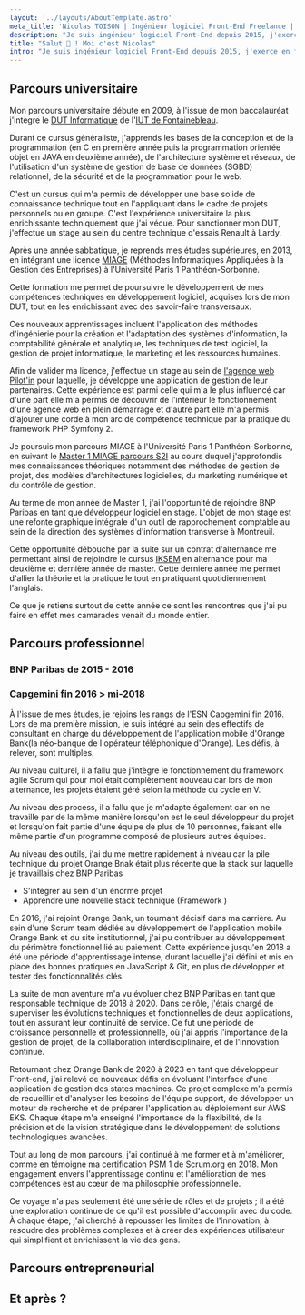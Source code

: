 ```yaml
---
layout: '../layouts/AboutTemplate.astro'
meta_title: 'Nicolas TOISON | Ingénieur logiciel Front-End Freelance | Fondateur du studio de développement logiciel Web Crafters'
description: "Je suis ingénieur logiciel Front-End depuis 2015, j'exerce en freelance depuis 2020 et ai fondé le studio de développement logiciel Web Crafters en 2024"
title: "Salut 👋 ! Moi c'est Nicolas"
intro: "Je suis ingénieur logiciel Front-End depuis 2015, j'exerce en freelance depuis 2020 et ai fondé le studio de développement logiciel Web Crafters en 2024. Je suis basé à Saint-Malo en Bretagne"
---
```


## Parcours universitaire

Mon parcours universitaire débute en 2009, à l'issue de mon baccalauréat j'intègre le [DUT Informatique](https://www.iutsf.u-pec.fr/departements/informatique/but-informatique) de l'[IUT de Fontainebleau](https://www.iutsf.u-pec.fr/departements/informatique).

Durant ce cursus généraliste, j'apprends les bases de la conception et de la programmation (en C en première année puis la programmation orientée objet en JAVA en deuxième année), de l'architecture système et réseaux, de l'utilisation d'un système de gestion de base de données (SGBD) relationnel, de la sécurité et de la programmation pour le web.

C'est un cursus qui m'a permis de développer une base solide de connaissance technique tout en l'appliquant dans le cadre de projets personnels ou en groupe. C'est l'expérience universitaire la plus enrichissante techniquement que j'ai vécue. Pour sanctionner mon DUT, j'effectue un stage au sein du centre technique d'essais Renault à Lardy.

Après une année sabbatique, je reprends mes études supérieures, en 2013, en intégrant une licence [MIAGE](https://formations.pantheonsorbonne.fr/fr/catalogue-des-formations/licence-L/licence-mathematiques-et-informatique-appliquees-aux-sciences-humaines-et-sociales-KBTEXDIC/licence-miashs-parcours-miage-informatique-formation-initiale-KBTEZZCR.html) (Méthodes Informatiques Appliquées à la Gestion des Entreprises) à l'Université Paris 1 Panthéon-Sorbonne.

Cette formation me permet de poursuivre le développement de mes compétences techniques en développement logiciel, acquises lors de mon DUT, tout en les enrichissant avec des savoir-faire transversaux.

Ces nouveaux apprentissages incluent l'application des méthodes d'ingénierie pour la création et l'adaptation des systèmes d'information, la comptabilité générale et analytique, les techniques de test logiciel, la gestion de projet informatique, le marketing et les ressources humaines.

Afin de valider ma licence, j'effectue un stage au sein de [l'agence web Pilot'in](https://www.pilot-in.com/) pour laquelle, je développe une application de gestion de leur partenaires. Cette expérience est parmi celle qui m'a le plus influencé car d'une part elle m'a permis de découvrir de l'intérieur le fonctionnement d'une agence web en plein démarrage et d'autre part elle m'a permis d'ajouter une corde à mon arc de compétence technique par la pratique du framework PHP Symfony 2.

Je poursuis mon parcours MIAGE à l'Université Paris 1 Panthéon-Sorbonne, en suivant le [Master 1 MIAGE parcours S2I](https://formations.pantheonsorbonne.fr/fr/catalogue-des-formations/master-M/master-miage-KBUNM1QC/master-parcours-s2i-systemes-d-information-et-innovation-formation-initiale-apprentissage-et-contrat-pro-KBUNNHST.html) au cours duquel j'approfondis mes connaissances théoriques notamment des méthodes de gestion de projet, des modèles d'architectures logicielles, du marketing numérique et du contrôle de gestion.

Au terme de mon année de Master 1, j'ai l'opportunité de rejoindre BNP Paribas en tant que développeur logiciel en stage. L'objet de mon stage est une refonte graphique intégrale d'un outil de rapprochement comptable au sein de la direction des systèmes d'information transverse à Montreuil.

Cette opportunité débouche par la suite sur un contrat d'alternance me permettant ainsi de rejoindre le cursus [IKSEM](https://formations.pantheonsorbonne.fr/fr/catalogue-des-formations/master-M/master-miage-KBUNM1QC/master-parcours-iksem-information-knowledge-systems-engineering-management_formation-initiale-apprenti-et-pro-KBUNM1W5.html) en alternance pour ma deuxième et dernière année de master. Cette dernière année me permet d'allier la théorie et la pratique le tout en pratiquant quotidiennement l'anglais.

Ce que je retiens surtout de cette année ce sont les rencontres que j'ai pu faire en effet mes camarades venait du monde entier.

## Parcours professionnel

### BNP Paribas de 2015 - 2016

### Capgemini fin 2016 > mi-2018

À l'issue de mes études, je rejoins les rangs de l'ESN Capgemini fin 2016. Lors de ma première mission, je suis intégré au sein des effectifs de consultant en charge du développement de l'application mobile d'Orange Bank(la néo-banque de l'opérateur téléphonique d'Orange). Les défis, à relever, sont multiples.

Au niveau culturel, il a fallu que j'intègre le fonctionnement du framework agile Scrum qui pour moi était complètement nouveau car lors de mon alternance, les projets étaient géré selon la méthode du cycle en V.

Au niveau des process, il a fallu que je m'adapte également car on ne travaille par de la même manière lorsqu'on est le seul développeur du projet et lorsqu'on fait partie d'une équipe de plus de 10 personnes, faisant elle même partie d'un programme composé de plusieurs autres équipes.

Au niveau des outils, j'ai du me mettre rapidement à niveau car la pile technique du projet Orange Bnak était plus récente que la stack sur laquelle je travaillais chez BNP Paribas

- S'intégrer au sein d'un énorme projet
- Apprendre une nouvelle stack technique (Framework )

En 2016, j'ai rejoint Orange Bank, un tournant décisif dans ma carrière. Au sein d'une Scrum team dédiée au développement de l'application mobile Orange Bank et du site institutionnel, j'ai pu contribuer au développement du périmètre fonctionnel lié au paiement. Cette expérience jusqu'en 2018 a été une période d'apprentissage intense, durant laquelle j'ai défini et mis en place des bonnes pratiques en JavaScript & Git, en plus de développer et tester des fonctionnalités clés.

La suite de mon aventure m'a vu évoluer chez BNP Paribas en tant que responsable technique de 2018 à 2020. Dans ce rôle, j'étais chargé de superviser les évolutions techniques et fonctionnelles de deux applications, tout en assurant leur continuité de service. Ce fut une période de croissance personnelle et professionnelle, où j'ai appris l'importance de la gestion de projet, de la collaboration interdisciplinaire, et de l'innovation continue.

Retournant chez Orange Bank de 2020 à 2023 en tant que développeur Front-end, j'ai relevé de nouveaux défis en évoluant l'interface d'une application de gestion des states machines. Ce projet complexe m'a permis de recueillir et d'analyser les besoins de l'équipe support, de développer un moteur de recherche et de préparer l'application au déploiement sur AWS EKS. Chaque étape m'a enseigné l'importance de la flexibilité, de la précision et de la vision stratégique dans le développement de solutions technologiques avancées.

Tout au long de mon parcours, j'ai continué à me former et à m'améliorer, comme en témoigne ma certification PSM 1 de Scrum.org en 2018. Mon engagement envers l'apprentissage continu et l'amélioration de mes compétences est au cœur de ma philosophie professionnelle.

Ce voyage n'a pas seulement été une série de rôles et de projets ; il a été une exploration continue de ce qu'il est possible d'accomplir avec du code. À chaque étape, j'ai cherché à repousser les limites de l'innovation, à résoudre des problèmes complexes et à créer des expériences utilisateur qui simplifient et enrichissent la vie des gens.

## Parcours entrepreneurial

## Et après ?
